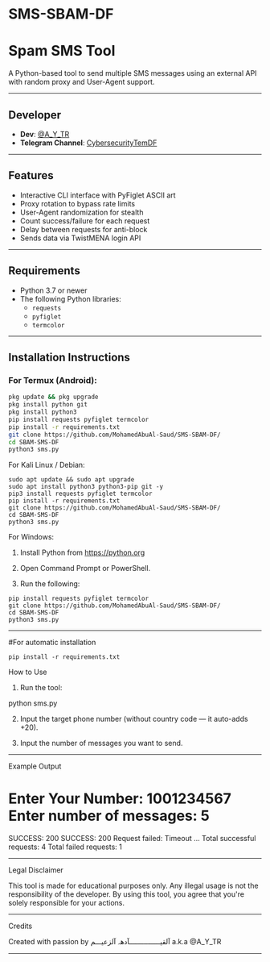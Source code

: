 # SMS-SBAM-DF


# Spam SMS Tool

A Python-based tool to send multiple SMS messages using an external API with random proxy and User-Agent support.

---

## Developer

- **Dev**: [@A_Y_TR](https://t.me/A_Y_TR)
- **Telegram Channel**: [CybersecurityTemDF](https://t.me/cybersecurityTemDF)

---

## Features

- Interactive CLI interface with PyFiglet ASCII art
- Proxy rotation to bypass rate limits
- User-Agent randomization for stealth
- Count success/failure for each request
- Delay between requests for anti-block
- Sends data via TwistMENA login API

---

## Requirements

- Python 3.7 or newer
- The following Python libraries:
  - `requests`
  - `pyfiglet`
  - `termcolor`

---

## Installation Instructions

### For Termux (Android):

```bash
pkg update && pkg upgrade
pkg install python git
pkg install python3
pip install requests pyfiglet termcolor
pip install -r requirements.txt
git clone https://github.com/MohamedAbuAl-Saud/SMS-SBAM-DF/
cd SBAM-SMS-DF
python3 sms.py
```

For Kali Linux / Debian:
```
sudo apt update && sudo apt upgrade
sudo apt install python3 python3-pip git -y
pip3 install requests pyfiglet termcolor
pip install -r requirements.txt
git clone https://github.com/MohamedAbuAl-Saud/SMS-SBAM-DF/
cd SBAM-SMS-DF
python3 sms.py
```

For Windows:

1. Install Python from https://python.org


2. Open Command Prompt or PowerShell.


3. Run the following:


```
pip install requests pyfiglet termcolor
git clone https://github.com/MohamedAbuAl-Saud/SMS-SBAM-DF/
cd SBAM-SMS-DF
python3 sms.py
```

---
#For automatic installation 
```
pip install -r requirements.txt
```
How to Use

1. Run the tool:



python sms.py

2. Input the target phone number (without country code — it auto-adds +20).


3. Input the number of messages you want to send.




---

Example Output

Enter Your Number: 1001234567
Enter number of messages: 5
============================
SUCCESS: 200
SUCCESS: 200
Request failed: Timeout
...
Total successful requests: 4
Total failed requests: 1


---

Legal Disclaimer

This tool is made for educational purposes only. Any illegal usage is not the responsibility of the developer. By using this tool, you agree that you're solely responsible for your actions.


---

Credits

Created with passion by آلقيـــــــــــــــآدهہ‌‏ آلزعيـــم a.k.a @A_Y_TR

---



